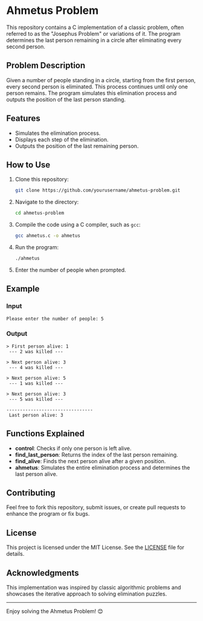 # Ahmetus Problem

This repository contains a C implementation of a classic problem, often referred to as the "Josephus Problem" or variations of it. The program determines the last person remaining in a circle after eliminating every second person.

## Problem Description
Given a number of people standing in a circle, starting from the first person, every second person is eliminated. This process continues until only one person remains. The program simulates this elimination process and outputs the position of the last person standing.

## Features
- Simulates the elimination process.
- Displays each step of the elimination.
- Outputs the position of the last remaining person.

## How to Use
1. Clone this repository:
   ```bash
   git clone https://github.com/yourusername/ahmetus-problem.git
   ```
2. Navigate to the directory:
   ```bash
   cd ahmetus-problem
   ```
3. Compile the code using a C compiler, such as `gcc`:
   ```bash
   gcc ahmetus.c -o ahmetus
   ```
4. Run the program:
   ```bash
   ./ahmetus
   ```
5. Enter the number of people when prompted.

## Example
### Input
```
Please enter the number of people: 5
```

### Output
```
> First person alive: 1
 --- 2 was killed ---

> Next person alive: 3
 --- 4 was killed ---

> Next person alive: 5
 --- 1 was killed ---

> Next person alive: 3
 --- 5 was killed ---

--------------------------------
 Last person alive: 3
```

## Functions Explained
- **control**: Checks if only one person is left alive.
- **find_last_person**: Returns the index of the last person remaining.
- **find_alive**: Finds the next person alive after a given position.
- **ahmetus**: Simulates the entire elimination process and determines the last person alive.

## Contributing
Feel free to fork this repository, submit issues, or create pull requests to enhance the program or fix bugs.

## License
This project is licensed under the MIT License. See the [LICENSE](LICENSE) file for details.

## Acknowledgments
This implementation was inspired by classic algorithmic problems and showcases the iterative approach to solving elimination puzzles.

---
Enjoy solving the Ahmetus Problem! 😊

